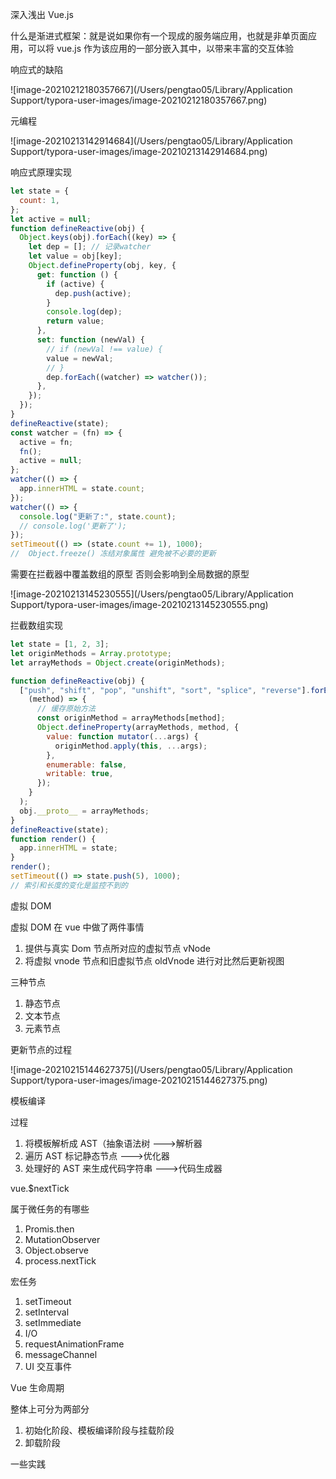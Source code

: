 深入浅出 Vue.js

什么是渐进式框架：就是说如果你有一个现成的服务端应用，也就是非单页面应用，可以将 vue.js 作为该应用的一部分嵌入其中，以带来丰富的交互体验

响应式的缺陷

![image-20210212180357667](/Users/pengtao05/Library/Application Support/typora-user-images/image-20210212180357667.png)

元编程

![image-20210213142914684](/Users/pengtao05/Library/Application Support/typora-user-images/image-20210213142914684.png)

响应式原理实现

```js
let state = {
  count: 1,
};
let active = null;
function defineReactive(obj) {
  Object.keys(obj).forEach((key) => {
    let dep = []; // 记录watcher
    let value = obj[key];
    Object.defineProperty(obj, key, {
      get: function () {
        if (active) {
          dep.push(active);
        }
        console.log(dep);
        return value;
      },
      set: function (newVal) {
        // if (newVal !== value) {
        value = newVal;
        // }
        dep.forEach((watcher) => watcher());
      },
    });
  });
}
defineReactive(state);
const watcher = (fn) => {
  active = fn;
  fn();
  active = null;
};
watcher(() => {
  app.innerHTML = state.count;
});
watcher(() => {
  console.log("更新了:", state.count);
  // console.log('更新了');
});
setTimeout(() => (state.count += 1), 1000);
//  Object.freeze() 冻结对象属性 避免被不必要的更新
```

需要在拦截器中覆盖数组的原型 否则会影响到全局数据的原型

![image-20210213145230555](/Users/pengtao05/Library/Application Support/typora-user-images/image-20210213145230555.png)

拦截数组实现

```js
let state = [1, 2, 3];
let originMethods = Array.prototype;
let arrayMethods = Object.create(originMethods);

function defineReactive(obj) {
  ["push", "shift", "pop", "unshift", "sort", "splice", "reverse"].forEach(
    (method) => {
      // 缓存原始方法
      const originMethod = arrayMethods[method];
      Object.defineProperty(arrayMethods, method, {
        value: function mutator(...args) {
          originMethod.apply(this, ...args);
        },
        enumerable: false,
        writable: true,
      });
    }
  );
  obj.__proto__ = arrayMethods;
}
defineReactive(state);
function render() {
  app.innerHTML = state;
}
render();
setTimeout(() => state.push(5), 1000);
// 索引和长度的变化是监控不到的
```

虚拟 DOM

虚拟 DOM 在 vue 中做了两件事情

1. 提供与真实 Dom 节点所对应的虚拟节点 vNode
2. 将虚拟 vnode 节点和旧虚拟节点 oldVnode 进行对比然后更新视图

三种节点

1. 静态节点
2. 文本节点
3. 元素节点

更新节点的过程

![image-20210215144627375](/Users/pengtao05/Library/Application Support/typora-user-images/image-20210215144627375.png)

模板编译

过程

1. 将模板解析成 AST（抽象语法树 --->解析器
2. 遍历 AST 标记静态节点 --->优化器
3. 处理好的 AST 来生成代码字符串 --->代码生成器

vue.$nextTick

属于微任务的有哪些

1. Promis.then
2. MutationObserver
3. Object.observe
4. process.nextTick

宏任务

1. setTimeout
2. setInterval
3. setImmediate
4. I/O
5. requestAnimationFrame
6. messageChannel
7. UI 交互事件

Vue 生命周期

整体上可分为两部分

1. 初始化阶段、模板编译阶段与挂载阶段
2. 卸载阶段

一些实践
